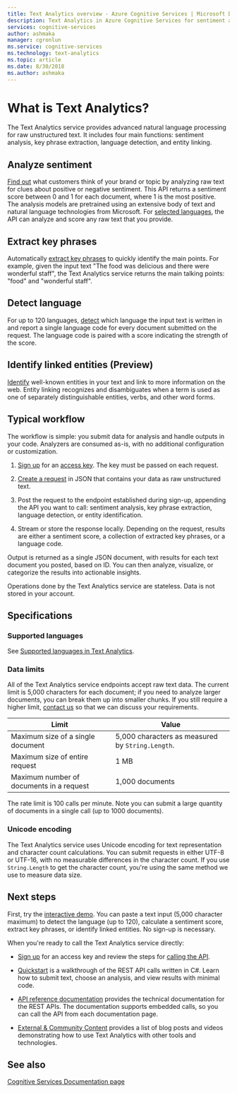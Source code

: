 ```yaml
---
title: Text Analytics overview - Azure Cognitive Services | Microsoft Docs
description: Text Analytics in Azure Cognitive Services for sentiment analysis, key phrase extraction, language detection, and entity linking.
services: cognitive-services
author: ashmaka
manager: cgronlun
ms.service: cognitive-services
ms.technology: text-analytics
ms.topic: article
ms.date: 8/30/2018
ms.author: ashmaka
---
```


# What is Text Analytics?

The Text Analytics service provides advanced natural language processing for raw unstructured text. It includes four main functions: sentiment analysis, key phrase extraction, language detection, and entity linking.

## Analyze sentiment

[Find out](how-tos/text-analytics-how-to-sentiment-analysis.md) what customers think of your brand or topic by analyzing raw text for clues about positive or negative sentiment. This API returns a sentiment score between 0 and 1 for each document, where 1 is the most positive.<br />
The analysis models are pretrained using an extensive body of text and natural language technologies from Microsoft. For [selected languages](text-analytics-supported-languages.md), the API can analyze and score any raw text that you provide.

## Extract key phrases

Automatically [extract key phrases](how-tos/text-analytics-how-to-keyword-extraction.md) to quickly identify the main points. For example, given the input text "The food was delicious and there were wonderful staff", the Text Analytics service returns the main talking points: "food" and "wonderful staff".

## Detect language

For up to 120 languages, [detect](how-tos/text-analytics-how-to-language-detection.md) which language the input text is written in and report a single language code for every document submitted on the request. The language code is paired with a score indicating the strength of the score.

## Identify linked entities (Preview)

[Identify](how-tos/text-analytics-how-to-entity-linking.md) well-known entities in your text and link to more information on the web. Entity linking recognizes and disambiguates when a term is used as one of separately distinguishable entities, verbs, and other word forms.

## Typical workflow

The workflow is simple: you submit data for analysis and handle outputs in your code. Analyzers are consumed as-is, with no additional configuration or customization.

1. [Sign up](https://docs.microsoft.com/azure/cognitive-services/cognitive-services-apis-create-account) for an [access key](how-tos/text-analytics-how-to-access-key.md). The key must be passed on each request.

2. [Create a request](how-tos/text-analytics-how-to-call-api.md#json-schema) in JSON that contains your data as raw unstructured text.

3. Post the request to the endpoint established during sign-up, appending the API you want to call: sentiment analysis, key phrase extraction, language detection, or entity identification.

4. Stream or store the response locally. Depending on the request, results are either a sentiment score, a collection of extracted key phrases, or a language code.

Output is returned as a single JSON document, with results for each text document you posted, based on ID. You can then analyze, visualize, or categorize the results into actionable insights.

Operations done by the Text Analytics service are stateless. Data is not stored in your account.

<a name="data-limits"></a>

## Specifications

### Supported languages

See [Supported languages in Text Analytics](text-analytics-supported-languages.md).

### Data limits

All of the Text Analytics service endpoints accept raw text data. The current limit is 5,000 characters for each document; if you need to analyze larger documents, you can break them up into smaller chunks. If you still require a higher limit, [contact us](https://azure.microsoft.com/overview/sales-number/) so that we can discuss your requirements.

| Limit | Value |
|------------------------|---------------|
| Maximum size of a single document | 5,000 characters as measured by `String.Length`. |
| Maximum size of entire request | 1 MB |
| Maximum number of documents in a request | 1,000 documents |

The rate limit is 100 calls per minute. Note you can submit a large quantity of documents in a single call (up to 1000 documents).

### Unicode encoding

The Text Analytics service uses Unicode encoding for text representation and character count calculations. You can submit requests in either UTF-8 or UTF-16, with no measurable differences in the character count. If you use `String.Length` to get the character count, you're using the same method we use to measure data size.

## Next steps

First, try the [interactive demo](https://azure.microsoft.com/services/cognitive-services/text-analytics/). You can paste a text input (5,000 character maximum) to detect the language (up to 120), calculate a sentiment score, extract key phrases, or identify linked entities. No sign-up is necessary.

When you're ready to call the Text Analytics service directly:

+ [Sign up](how-tos/text-analytics-how-to-signup.md) for an access key and review the steps for [calling the API](how-tos/text-analytics-how-to-call-api.md).

+ [Quickstart](quickstarts/csharp.md) is a walkthrough of the REST API calls written in C#. Learn how to submit text, choose an analysis, and view results with minimal code.

+ [API reference documentation](//go.microsoft.com/fwlink/?LinkID=759346) provides the technical documentation for the REST APIs. The documentation supports embedded calls, so you can call the API from each documentation page.

+ [External & Community Content](text-analytics-resource-external-community.md) provides a list of blog posts and videos demonstrating how to use Text Analytics with other tools and technologies.

## See also

 [Cognitive Services Documentation page](https://docs.microsoft.com/azure/cognitive-services/)
